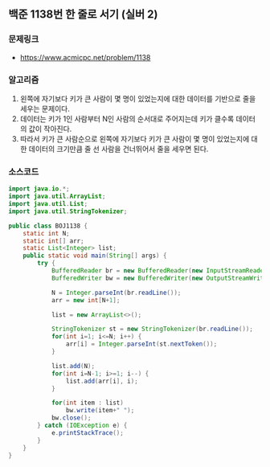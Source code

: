 ## 백준 1138번 한 줄로 서기 (실버 2)
### 문제링크
- https://www.acmicpc.net/problem/1138

### 알고리즘
1. 왼쪽에 자기보다 키가 큰 사람이 몇 명이 있었는지에 대한 데이터를 기반으로 줄을 세우는 문제이다.
2. 데이터는 키가 1인 사람부터 N인 사람의 순서대로 주어지는데 키가 클수록 데이터의 값이 작아진다.
3. 따라서 키가 큰 사람순으로 왼쪽에 자기보다 키가 큰 사람이 몇 명이 있었는지에 대한 데이터의 크기만큼 줄 선 사람을 건너뛰어서 줄을 세우면 된다.

### 소스코드
```java
import java.io.*;
import java.util.ArrayList;
import java.util.List;
import java.util.StringTokenizer;

public class BOJ1138 {
    static int N;
    static int[] arr;
    static List<Integer> list;
    public static void main(String[] args) {
        try {
            BufferedReader br = new BufferedReader(new InputStreamReader(System.in));
            BufferedWriter bw = new BufferedWriter(new OutputStreamWriter(System.out));

            N = Integer.parseInt(br.readLine());
            arr = new int[N+1];

            list = new ArrayList<>();

            StringTokenizer st = new StringTokenizer(br.readLine());
            for(int i=1; i<=N; i++) {
                arr[i] = Integer.parseInt(st.nextToken());
            }

            list.add(N);
            for(int i=N-1; i>=1; i--) {
                list.add(arr[i], i);
            }

            for(int item : list)
                bw.write(item+" ");
            bw.close();
        } catch (IOException e) {
            e.printStackTrace();
        }
    }
}
```